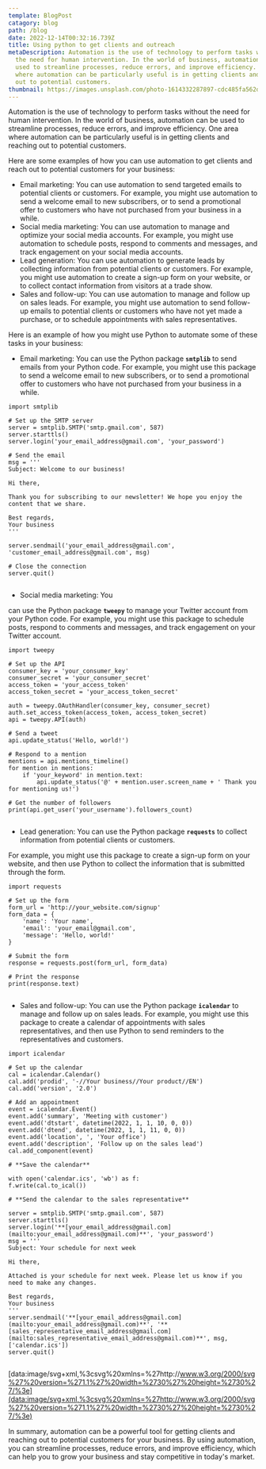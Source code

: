 ```yaml
---
template: BlogPost
catagory: blog
path: /blog
date: 2022-12-14T00:32:16.739Z
title: Using python to get clients and outreach
metaDescription: Automation is the use of technology to perform tasks without
  the need for human intervention. In the world of business, automation can be
  used to streamline processes, reduce errors, and improve efficiency. One area
  where automation can be particularly useful is in getting clients and reaching
  out to potential customers.
thumbnail: https://images.unsplash.com/photo-1614332287897-cdc485fa562d?ixlib=rb-4.0.3&ixid=MnwxMjA3fDB8MHxwaG90by1wYWdlfHx8fGVufDB8fHx8&auto=format&fit=crop&w=1170&q=80
---
```

<!--StartFragment-->

Automation is the use of technology to perform tasks without the need for human intervention. In the world of business, automation can be used to streamline processes, reduce errors, and improve efficiency. One area where automation can be particularly useful is in getting clients and reaching out to potential customers.

Here are some examples of how you can use automation to get clients and reach out to potential customers for your business:

* Email marketing: You can use automation to send targeted emails to potential clients or customers. For example, you might use automation to send a welcome email to new subscribers, or to send a promotional offer to customers who have not purchased from your business in a while.
* Social media marketing: You can use automation to manage and optimize your social media accounts. For example, you might use automation to schedule posts, respond to comments and messages, and track engagement on your social media accounts.
* Lead generation: You can use automation to generate leads by collecting information from potential clients or customers. For example, you might use automation to create a sign-up form on your website, or to collect contact information from visitors at a trade show.
* Sales and follow-up: You can use automation to manage and follow up on sales leads. For example, you might use automation to send follow-up emails to potential clients or customers who have not yet made a purchase, or to schedule appointments with sales representatives.

Here is an example of how you might use Python to automate some of these tasks in your business:

* Email marketing: You can use the Python package **`smtplib`** to send emails from your Python code. For example, you might use this package to send a welcome email to new subscribers, or to send a promotional offer to customers who have not purchased from your business in a while.

```
import smtplib

# Set up the SMTP server
server = smtplib.SMTP('smtp.gmail.com', 587)
server.starttls()
server.login('your_email_address@gmail.com', 'your_password')

# Send the email
msg = '''
Subject: Welcome to our business!

Hi there,

Thank you for subscribing to our newsletter! We hope you enjoy the content that we share.

Best regards,
Your business
'''

server.sendmail('your_email_address@gmail.com', 'customer_email_address@gmail.com', msg)

# Close the connection
server.quit()


```

* Social media marketing: You

can use the Python package **`tweepy`** to manage your Twitter account from your Python code. For example, you might use this package to schedule posts, respond to comments and messages, and track engagement on your Twitter account.

```
import tweepy

# Set up the API
consumer_key = 'your_consumer_key'
consumer_secret = 'your_consumer_secret'
access_token = 'your_access_token'
access_token_secret = 'your_access_token_secret'

auth = tweepy.OAuthHandler(consumer_key, consumer_secret)
auth.set_access_token(access_token, access_token_secret)
api = tweepy.API(auth)

# Send a tweet
api.update_status('Hello, world!')

# Respond to a mention
mentions = api.mentions_timeline()
for mention in mentions:
    if 'your_keyword' in mention.text:
        api.update_status('@' + mention.user.screen_name + ' Thank you for mentioning us!')

# Get the number of followers
print(api.get_user('your_username').followers_count)


```

* Lead generation: You can use the Python package **`requests`** to collect information from potential clients or customers.

For example, you might use this package to create a sign-up form on your website, and then use Python to collect the information that is submitted through the form.

```
import requests

# Set up the form
form_url = 'http://your_website.com/signup'
form_data = {
    'name': 'Your name',
    'email': 'your_email@gmail.com',
    'message': 'Hello, world!'
}

# Submit the form
response = requests.post(form_url, form_data)

# Print the response
print(response.text)


```

* Sales and follow-up: You can use the Python package **`icalendar`** to manage and follow up on sales leads. For example, you might use this package to create a calendar of appointments with sales representatives, and then use Python to send reminders to the representatives and customers.

```
import icalendar

# Set up the calendar
cal = icalendar.Calendar()
cal.add('prodid', '-//Your business//Your product//EN')
cal.add('version', '2.0')

# Add an appointment
event = icalendar.Event()
event.add('summary', 'Meeting with customer')
event.add('dtstart', datetime(2022, 1, 1, 10, 0, 0))
event.add('dtend', datetime(2022, 1, 1, 11, 0, 0))
event.add('location', ', 'Your office')
event.add('description', 'Follow up on the sales lead')
cal.add_component(event)

# **Save the calendar**

with open('calendar.ics', 'wb') as f:
f.write(cal.to_ical())

# **Send the calendar to the sales representative**

server = smtplib.SMTP('smtp.gmail.com', 587)
server.starttls()
server.login('**[your_email_address@gmail.com](mailto:your_email_address@gmail.com)**', 'your_password')
msg = '''
Subject: Your schedule for next week

Hi there,

Attached is your schedule for next week. Please let us know if you need to make any changes.

Best regards,
Your business
'''
server.sendmail('**[your_email_address@gmail.com](mailto:your_email_address@gmail.com)**', '**[sales_representative_email_address@gmail.com](mailto:sales_representative_email_address@gmail.com)**', msg, ['calendar.ics'])
server.quit()


```

\[data:image/svg+xml,%3csvg%20xmlns=%27http://www.w3.org/2000/svg%27%20version=%271.1%27%20width=%2730%27%20height=%2730%27/%3e](data:image/svg+xml,%3csvg%20xmlns=%27http://www.w3.org/2000/svg%27%20version=%271.1%27%20width=%2730%27%20height=%2730%27/%3e)

In summary, automation can be a powerful tool for getting clients and reaching out to potential customers for your business. By using automation, you can streamline processes, reduce errors, and improve efficiency, which can help you to grow your business and stay competitive in today's market.

<!--EndFragment-->